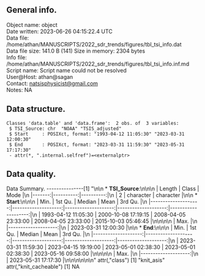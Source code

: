 <!-- This is a markdown file. -->


 General info.
---------------

Object name:    object      
Date written:   2023-06-26 04:15:22.4 UTC  
Data file:      /home/athan/MANUSCRIPTS/2022_sdr_trends/figures/tbl_tsi_info.dat      
Data file size: 141.0 B (141) 
Size in memory: 2304 bytes      
Info file:      /home/athan/MANUSCRIPTS/2022_sdr_trends/figures/tbl_tsi_info.inf.md      
Script name:    Script name could not be resolved      
User@Host:      athan@sagan   
Contact:        <natsisphysicist@gmail.com>      
Notes:          NA      


 Data structure.
-----------------

```
Classes 'data.table' and 'data.frame':	2 obs. of  3 variables:
 $ TSI_Source: chr  "NOAA" "TSIS_adjusted"
 $ Start     : POSIXct, format: "1993-04-12 11:05:30" "2023-03-31 12:00:30"
 $ End       : POSIXct, format: "2023-03-31 11:59:30" "2023-05-31 17:17:30"
 - attr(*, ".internal.selfref")=<externalptr> 
```


 Data quality.
---------------
 Data Summary.
---------------[1] "\n\n  * **TSI_Source**:\n\n\n    | Length |     Class |      Mode |\n    |-------:|----------:|----------:|\n    |      2 | character | character |\n\n  * **Start**:\n\n\n    |                Min. |             1st Qu. |              Median |                Mean |             3rd Qu. |\n    |--------------------:|--------------------:|--------------------:|--------------------:|--------------------:|\n    | 1993-04-12 11:05:30 | 2000-10-08 17:19:15 | 2008-04-05 23:33:00 | 2008-04-05 23:33:00 | 2015-10-03 05:46:45 |\n\n\n\n    |                Max. |\n    |--------------------:|\n    | 2023-03-31 12:00:30 |\n\n  * **End**:\n\n\n    |                Min. |             1st Qu. |              Median |                Mean |             3rd Qu. |\n    |--------------------:|--------------------:|--------------------:|--------------------:|--------------------:|\n    | 2023-03-31 11:59:30 | 2023-04-15 19:19:00 | 2023-05-01 02:38:30 | 2023-05-01 02:38:30 | 2023-05-16 09:58:00 |\n\n\n\n    |                Max. |\n    |--------------------:|\n    | 2023-05-31 17:17:30 |\n\n\n<!-- end of list -->\n\n\n"
attr(,"class")
[1] "knit_asis"
attr(,"knit_cacheable")
[1] NA
